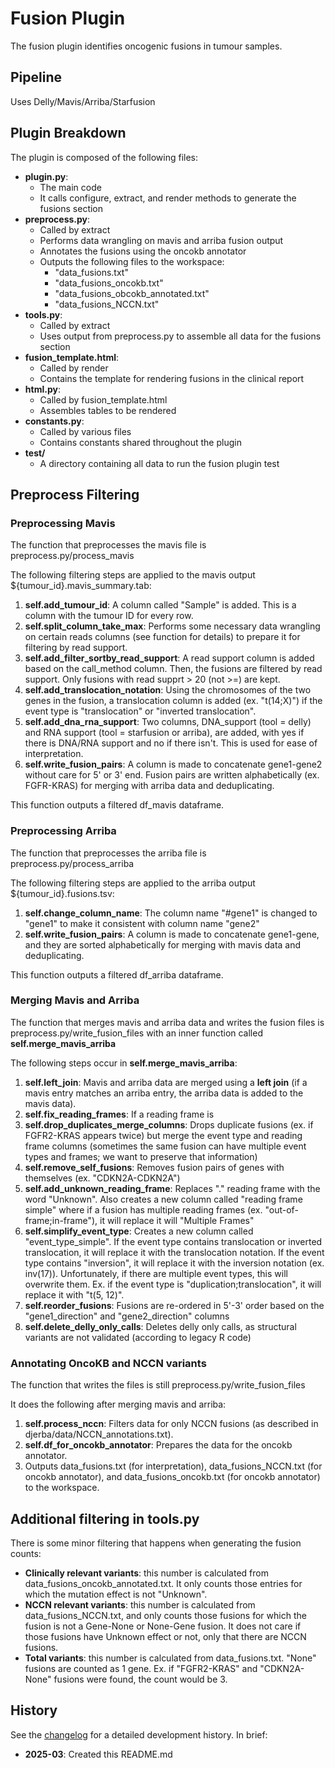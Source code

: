 # Fusion Plugin

The fusion plugin identifies oncogenic fusions in tumour samples.

## Pipeline
Uses Delly/Mavis/Arriba/Starfusion

## Plugin Breakdown

The plugin is composed of the following files:
- **plugin.py**:
    - The main code
    - It calls configure, extract, and render methods to generate the fusions section
- **preprocess.py**:
    - Called by extract
    - Performs data wrangling on mavis and arriba fusion output
    - Annotates the fusions using the oncokb annotator
    - Outputs the following files to the workspace:
        - "data_fusions.txt"
        - "data_fusions_oncokb.txt"
        - "data_fusions_obcokb_annotated.txt"
        - "data_fusions_NCCN.txt"
- **tools.py**:
    - Called by extract
    - Uses output from preprocess.py to assemble all data for the fusions section
- **fusion_template.html**:
    - Called by render
    - Contains the template for rendering fusions in the clinical report 
- **html.py**:
    - Called by fusion_template.html
    - Assembles tables to be rendered
- **constants.py**:
    - Called by various files
    - Contains constants shared throughout the plugin
- **test/**
    - A directory containing all data to run the fusion plugin test  

## Preprocess Filtering 

### Preprocessing Mavis

The function that preprocesses the mavis file is preprocess.py/process_mavis

The following filtering steps are applied to the mavis output ${tumour_id}.mavis_summary.tab:
1. **self.add_tumour_id**: A column called "Sample" is added. This is a column with the tumour ID for every row.
2. **self.split_column_take_max**: Performs some necessary data wrangling on certain reads columns (see function for details) to prepare it for filtering by read support.
3. **self.add_filter_sortby_read_support**: A read support column is added based on the call_method column. Then, the fusions are filtered by read support. Only fusions with read supprt > 20 (not >=) are kept.
4. **self.add_translocation_notation**: Using the chromosomes of the two genes in the fusion, a translocation column is added (ex. "t(14;X)") if the event type is "translocation" or "inverted translocation". 
5. **self.add_dna_rna_support**: Two columns, DNA_support (tool = delly) and RNA support (tool = starfusion or arriba), are added, with yes if there is DNA/RNA support and no if there isn't. This is used for ease of interpretation. 
6. **self.write_fusion_pairs**: A column is made to concatenate gene1-gene2 without care for 5' or 3' end. Fusion pairs are written alphabetically (ex. FGFR-KRAS) for merging with arriba data and deduplicating.

This function outputs a filtered df_mavis dataframe.

### Preprocessing Arriba

The function that preprocesses the arriba file is preprocess.py/process_arriba

The following filtering steps are applied to the arriba output ${tumour_id}.fusions.tsv:
1. **self.change_column_name**: The column name "#gene1" is changed to "gene1" to make it consistent with column name "gene2"
2. **self.write_fusion_pairs**: A column is made to concatenate gene1-gene, and they are sorted alphabetically for merging with mavis data and deduplicating.

This function outputs a filtered df_arriba dataframe.

### Merging Mavis and Arriba

The function that merges mavis and arriba data and writes the fusion files is preprocess.py/write_fusion_files with an inner function called **self.merge_mavis_arriba**

The following steps occur in **self.merge_mavis_arriba**:
1. **self.left_join**: Mavis and arriba data are merged using a **left join** (if a mavis entry matches an arriba entry, the arriba data is added to the mavis data).
2. **self.fix_reading_frames**: If a reading frame is 
3. **self.drop_duplicates_merge_columns**: Drops duplicate fusions (ex. if FGFR2-KRAS appears twice) but merge the event type and reading frame columns (sometimes the same fusion can have multiple event types and frames; we want to preserve that information)
4. **self.remove_self_fusions**: Removes fusion pairs of genes with themselves (ex. "CDKN2A-CDKN2A")
5. **self.add_unknown_reading_frame**: Replaces "." reading frame with the word "Unknown". Also creates a new column called "reading frame simple" where if a fusion has multiple reading frames (ex. "out-of-frame;in-frame"), it will replace it will "Multiple Frames"
6. **self.simplify_event_type**: Creates a new column called "event_type_simple". If the event type contains translocation or inverted translocation, it will replace it with the translocation notation. If the event type contains "inversion", it will replace it with the inversion notation (ex. inv(17)). 
     Unfortunately, if there are multiple event types, this will overwrite them. Ex. if the event type is "duplication;translocation", it will replace it with "t(5, 12)". 
7. **self.reorder_fusions**: Fusions are re-ordered in 5'-3' order based on the "gene1_direction" and "gene2_direction" columns
8. **self.delete_delly_only_calls**: Deletes delly only calls, as structural variants are not validated (according to legacy R code)
   
### Annotating OncoKB and NCCN variants 

The function that writes the files is still preprocess.py/write_fusion_files

It does the following after merging mavis and arriba:
1. **self.process_nccn**: Filters data for only NCCN fusions (as described in djerba/data/NCCN_annotations.txt). 
2. **self.df_for_oncokb_annotator**: Prepares the data for the oncokb annotator. 
3. Outputs data_fusions.txt (for interpretation), data_fusions_NCCN.txt (for oncokb annotator), and data_fusions_oncokb.txt (for oncokb annotator) to the workspace.

## Additional filtering in tools.py

There is some minor filtering that happens when generating the fusion counts:
- **Clinically relevant variants**: this number is calculated from data_fusions_oncokb_annotated.txt. It only counts those entries for which the mutation effect is not "Unknown".
- **NCCN relevant variants**: this number is calculated from data_fusions_NCCN.txt, and only counts those fusions for which the fusion is not a Gene-None or None-Gene fusion. It does not care if those fusions have Unknown effect or not, only that there are NCCN fusions.
- **Total variants**: this number is calculated from data_fusions.txt. "None" fusions are counted as 1 gene. Ex. if "FGFR2-KRAS" and "CDKN2A-None" fusions were found, the count would be 3.

## History

See the [changelog](./CHANGELOG.md) for a detailed development history. In brief:

- **2025-03**: Created this README.md


